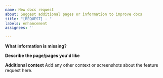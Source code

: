 ```yaml
---
name: New docs request
about: Suggest additional pages or information to improve docs
title: "[REQUEST] - "
labels: enhancement
assignees: ''

---
```


**What information is missing?**


**Describe the page/pages you'd like**


**Additional context**
Add any other context or screenshots about the feature request here.
